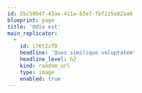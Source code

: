 ```yaml
---
id: 55c59b4f-43ae-411a-b3e7-fbf225e82aa6
blueprint: page
title: 'Odio est'
main_replicator:
  -
    id: l76t2zfD
    headline: 'Quos similique voluptatem'
    headline_level: h2
    kind: random_url
    type: image
    enabled: true
---
```

